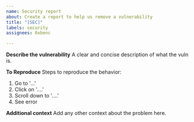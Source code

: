 ```yaml
---
name: Security report
about: Create a report to help us remove a vulnerability
title: "[SEC]"
labels: security
assignees: 0xbenc

---
```


**Describe the vulnerability**
A clear and concise description of what the vuln is.

**To Reproduce**
Steps to reproduce the behavior:
1. Go to '...'
2. Click on '....'
3. Scroll down to '....'
4. See error

**Additional context**
Add any other context about the problem here.
